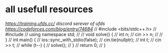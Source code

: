 # all usefull resources 
*https://training.ufds.cc/*
*discord serever of ufds*
*https://codeforces.com/blog/entry/74684*
// #include <bits/stdc++.h>
// #include <vector>
// using namespace std;
//
// void solve() {
//   int n;
//   cin >> n;
//
// }
// int main() {
//   ios::sync_with_stdio(false);
//   cin.tie(nullptr);
//   int t;
//   cin >> t;
//   while (t--) {
//     solve();
//   }
//   return 0;
// }
